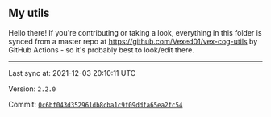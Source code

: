 ## My utils

Hello there! If you're contributing or taking a look, everything in this folder
is synced from a master repo at https://github.com/Vexed01/vex-cog-utils by GitHub Actions -
so it's probably best to look/edit there.

---

Last sync at: 2021-12-03 20:10:11 UTC

Version: `2.2.0`

Commit: [`0c6bf043d352961db8cba1c9f09ddfa65ea2fc54`](https://github.com/Vexed01/vex-cog-utils/commit/0c6bf043d352961db8cba1c9f09ddfa65ea2fc54)
